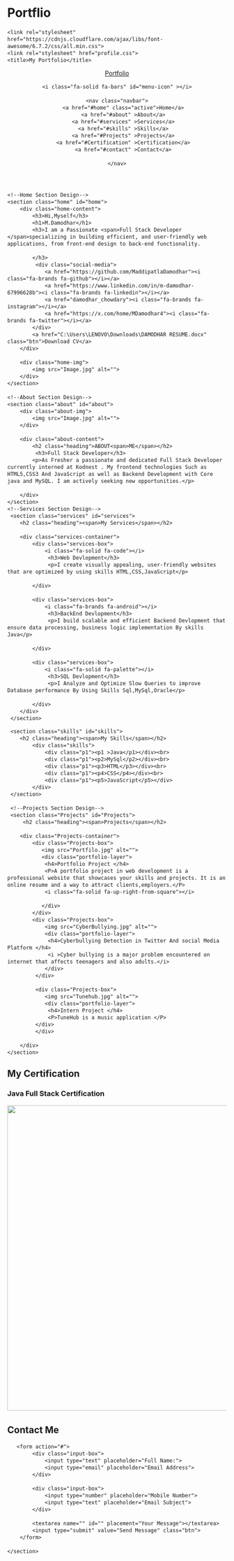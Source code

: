 # Portflio
<!DOCTYPE html>
<html lang="en">
<head>
    <meta charset="UTF-8">
    <meta name="viewport" content="width=device-width, initial-scale=1.0">
    
    <link rel="stylesheet" href="https://cdnjs.cloudflare.com/ajax/libs/font-awesome/6.7.2/css/all.min.css">
    <link rel="stylesheet" href="profile.css">
    <title>My Portfolio</title>
</head>
<body>
    <!--Header Design-->
 <header class="header">
    <a href="#" class="logo">Portfolio</a>
    
    <i class="fa-solid fa-bars" id="menu-icon" ></i>

    <nav class="navbar">
        <a href="#home" class="active">Home</a>
        <a href="#about" >About</a>
        <a href="#services" >Services</a>
        <a href="#skills" >Skills</a>
        <a href="#Projects" >Projects</a>
        <a href="#Certification" >Certification</a>
        <a href="#contact" >Contact</a>
    
    </nav>
 </header>

    <!--Home Section Design-->
    <section class="home" id="home">
        <div class="home-content">
            <h3>Hi,Myself</h3>
            <h1>M.Damodhar</h1>
            <h3>I am a Passionate <span>Full Stack Developer </span>specializing in building efficient, and user-friendly web applications, from front-end design to back-end functionality.

            </h3>
             <div class="social-media">
                <a href="https://github.com/MaddipatlaDamodhar"><i class="fa-brands fa-github"></i></a>
                <a href="https://www.linkedin.com/in/m-damodhar-67996628b"><i class="fa-brands fa-linkedin"></i></a>
                <a href="damodhar_chowdary"><i class="fa-brands fa-instagram"></i></a>
                <a href="https://x.com/home/MDamodhar4"><i class="fa-brands fa-twitter"></i></a>
            </div>
            <a href="C:\Users\LENOVO\Downloads\DAMODHAR RESUME.docx" class="btn">Download CV</a>
        </div>

        <div class="home-img">
            <img src="Image.jpg" alt="">
        </div>
    </section>

    <!--About Section Design-->
    <section class="about" id="about">
        <div class="about-img">
            <img src="Image.jpg" alt="">
        </div>

        <div class="about-content">
            <h2 class="heading">ABOUT<span>ME</span></h2>
             <h3>Full Stack Developer</h3>
            <p>As Fresher a passionate and dedicated Full Stack Developer currently interned at Kodnest . My frontend technologies Such as HTML5,CSS3 And JavaScript as well as Backend Development with Core java and MySQL. I am actively seeking new opportunities.</p>
            
        </div>
    </section>
    <!--Services Section Design-->
     <section class="services" id="services">
        <h2 class="heading"><span>My Services</span></h2> 

        <div class="services-container">
            <div class="services-box">
                <i class="fa-solid fa-code"></i>
                 <h3>Web Devlopment</h3>
                 <p>I create visually appealing, user-friendly websites that are optimized by using skills HTML,CSS,JavaScript</p>
                
            </div>

            <div class="services-box">
                <i class="fa-brands fa-android"></i>
                 <h3>BackEnd Devlopment</h3>
                 <p>I build scalable and efficient Backend Devlopment that ensure data processing, business logic implementation By skills Java</p>
                
            </div>

            <div class="services-box">
                <i class="fa-solid fa-palette"></i>
                 <h3>SQL Devlopment</h3>
                 <p>I Analyze and Optimize Slow Queries to improve Database performance By Using Skills Sql,MySql,Oracle</p>
                
            </div>
        </div>
     </section>
<!--Skills Section Design-->
     <section class="skills" id="skills">
        <h2 class="heading"><span>My Skills</span></h2> 
            <div class="skills">
                <div class="p1"><p1 >Java</p1></div><br>
                <div class="p1"><p2>MySql</p2></div><br>
                <div class="p1"><p3>HTML</p3></div><br>
                <div class="p1"><p4>CSS</p4></div><br>
                <div class="p1"><p5>JavaScript</p5></div>
            </div>
     </section>

     <!--Projects Section Design-->
     <section class="Projects" id="Projects">
         <h2 class="heading"><span>Projects</span></h2>
         
        <div class="Projects-container">
            <div class="Projects-box">
               <img src="Portfilo.jpg" alt="">
               <div class="portfolio-layer">
                <h4>Portfolio Project </h4>
                <P>A portfolio project in web development is a professional website that showcases your skills and projects. It is an online resume and a way to attract clients,employers.</P>
                <i class="fa-solid fa-up-right-from-square"></i>

               </div>
            </div>
            <div class="Projects-box">
                <img src="CyberBullying.jpg" alt="">
                <div class="portfolio-layer">
                 <h4>Cyberbullying Detection in Twitter And social Media Platform </h4>
                 <i >Cyber bullying is a major problem encountered on internet that affects teenagers and also adults.</i>
                </div>
             </div>

             <div class="Projects-box">
                <img src="Tunehub.jpg" alt="">
                <div class="portfolio-layer">
                 <h4>Intern Project </h4>
                 <P>TuneHub is a music application </P>
             </div>
             </div>

        </div>
    </section>
<!--Certification Section Design-->
<section class="Certification" id="Certification">
    <h2 class="heading"><span>My Certification</span></h2> 
        <div class="Certification">
            <h3>Java Full Stack Certification </h3>
            <img src="C:\Users\LENOVO\Pictures\Screenshots\JavaFullStackCertification.jpg" alt="" width="900px" height="700px">
        </div>
 </section>
    <!--Contact Section Design-->
    <section class="contact" id="contact">
       <h2 class="heading">Contact <span>Me</span></h2>
    
       <form action="#">
            <div class="input-box">
                <input type="text" placeholder="Full Name:">
                <input type="email" placeholder="Email Address">
            </div>
            
            <div class="input-box">
                <input type="number" placeholder="Mobile Number">
                <input type="text" placeholder="Email Subject">
            </div>
             
            <textarea name="" id="" placement="Your Message"></textarea>
            <input type="submit" value="Send Message" class="btn">
        </form>

    </section>
   
</body>



